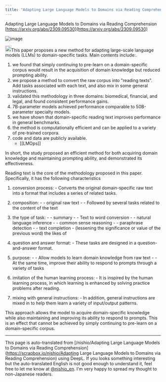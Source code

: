 ```yaml
---
title: "Adapting Large Language Models to Domains via Reading Comprehension"
---
```


Adapting Large Language Models to Domains via Reading Comprehension
[https://arxiv.org/abs/2309.09530](https://arxiv.org/abs/2309.09530)

![image](https://gyazo.com/d8182e07b5d193f08b8a9d5854400327/thumb/1000)


<img src='https://scrapbox.io/api/pages/nishio-en/claude/icon' alt='claude.icon' height="19.5"/>This paper proposes a new method for adapting large-scale language models (LLMs) to domain-specific tasks. Main contents include:.
1. we found that simply continuing to pre-learn on a domain-specific corpus would result in the acquisition of domain knowledge but reduced prompting ability.
2. we propose a method to convert the raw corpus into "reading texts". Add tasks associated with each text, and also mix in some general instructions.
3. validated this methodology in three domains: biomedical, financial, and legal, and found consistent performance gains.
4. 7B-parameter models achieved performance comparable to 50B-parameter specialty models.
5. we have shown that domain-specific reading text improves performance in general benchmarks.
6. the method is computationally efficient and can be applied to a variety of pre-trained corpora.
7. code and data are publicly available.
    - [[LMOps]]

In short, the study proposed an efficient method for both acquiring domain knowledge and maintaining prompting ability, and demonstrated its effectiveness.


Reading text is the core of the methodology proposed in this paper. Specifically, it has the following characteristics

1. conversion process:
        - Converts the original domain-specific raw text into a format that includes a series of related tasks.

2. composition:
        - - original raw text
        - - Followed by several tasks related to the content of the text

3. the type of task:
        - - summary
        - - Text to word conversion
        - - natural language inference
        - - common sense reasoning
        - - paraphrase detection
        - - text completion
        - (lessening the significance or value of the previous word) the likes of

4. question and answer format:
        - These tasks are designed in a question-and-answer format.

5. purpose:
        - - Allow models to learn domain knowledge from raw text
        - - At the same time, improve their ability to respond to prompts through a variety of tasks

6. imitation of the human learning process:
        - It is inspired by the human learning process, in which learning is enhanced by solving practice problems after reading.

7. mixing with general instructions:
        - In addition, general instructions are mixed in to help them learn a variety of input/output patterns.

This approach allows the model to acquire domain-specific knowledge while also maintaining and improving its ability to respond to prompts. This is an effect that cannot be achieved by simply continuing to pre-learn on a domain-specific corpus.

---
This page is auto-translated from [/nishio/Adapting Large Language Models to Domains via Reading Comprehension](https://scrapbox.io/nishio/Adapting Large Language Models to Domains via Reading Comprehension) using DeepL. If you looks something interesting but the auto-translated English is not good enough to understand it, feel free to let me know at [@nishio_en](https://twitter.com/nishio_en). I'm very happy to spread my thought to non-Japanese readers.